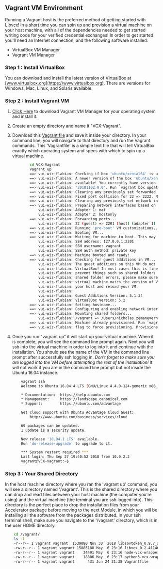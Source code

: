## Vagrant VM Environment

Running a Vagrant host is the preferred method of getting started with Libvcx! In a short time you can spin up and provision a virtual machine on your host machine, with all of the dependencies needed to get started writing code for your verified credential exchanges! In order to get started you'll need an Internet connection, and the following software installed:

* VirtualBox VM Manager
* Vagrant VM Manager

### Step 1 : Install VirtualBox

You can download and install the latest version of VirtualBox at [www.virtualbox.org](https://www.virtualbox.org). There are versions for Windows, Mac, Linux, and Solaris available.

### Step 2 : Install Vagrant VM

1. [Click Here](https://www.vagrantup.com/downloads.html) to download Vagrant VM Manager for your operating system and install it.

2. Create an empty directory and name it "VCX-Vagrant".

3. Download this [Vagrant file](/portal/training/install-and-provision-libvcx/resources/Vagrantfile) and save it inside your directory. In your command line, you will navigate to that directory and run the Vagrant commands. This 'Vagrantfile' is a simple text file that will tell VirtualBox exactly which operating system and specs with which to spin up a virtual machine.

    ```bash
            cd VCX-Vagrant
            vagrant up
            ==> vui-wiz-flabian: Checking if box 'ubuntu/xenial64' is up to date...
            ==> vui-wiz-flabian: A newer version of the box 'ubuntu/xenial64' for provider 'virtualbox' is
            ==> vui-wiz-flabian: available! You currently have version '20181030.0.0'. The latest is version
            ==> vui-wiz-flabian: '20181102.0.0'. Run `vagrant box update` to update.
            ==> vui-wiz-flabian: Clearing any previously set forwarded ports...
            ==> vui-wiz-flabian: Fixed port collision for 22 => 2222. Now on port 2201.
            ==> vui-wiz-flabian: Clearing any previously set network interfaces...
            ==> vui-wiz-flabian: Preparing network interfaces based on configuration...
                vui-wiz-flabian: Adapter 1: nat
                vui-wiz-flabian: Adapter 2: hostonly
            ==> vui-wiz-flabian: Forwarding ports...
                vui-wiz-flabian: 22 (guest) => 2201 (host) (adapter 1)
            ==> vui-wiz-flabian: Running 'pre-boot' VM customizations...
            ==> vui-wiz-flabian: Booting VM...
            ==> vui-wiz-flabian: Waiting for machine to boot. This may take a few minutes...
                vui-wiz-flabian: SSH address: 127.0.0.1:2201
                vui-wiz-flabian: SSH username: vagrant
                vui-wiz-flabian: SSH auth method: private key
            ==> vui-wiz-flabian: Machine booted and ready!
            ==> vui-wiz-flabian: Checking for guest additions in VM...
                vui-wiz-flabian: The guest additions on this VM do not match the installed version of
                vui-wiz-flabian: VirtualBox! In most cases this is fine, but in rare cases it can
                vui-wiz-flabian: prevent things such as shared folders from working properly. If you see
                vui-wiz-flabian: shared folder errors, please make sure the guest additions within the
                vui-wiz-flabian: virtual machine match the version of VirtualBox you have installed on
                vui-wiz-flabian: your host and reload your VM.
                vui-wiz-flabian: 
                vui-wiz-flabian: Guest Additions Version: 5.1.34
                vui-wiz-flabian: VirtualBox Version: 5.2
            ==> vui-wiz-flabian: Setting hostname...
            ==> vui-wiz-flabian: Configuring and enabling network interfaces...
            ==> vui-wiz-flabian: Mounting shared folders...
                vui-wiz-flabian: /vagrant => /Users/nicholas.zemanevernym.com/agency-helpers/verityui-wizard-flabian
            ==> vui-wiz-flabian: Machine already provisioned. Run `vagrant provision` or use the `--provision`
            ==> vui-wiz-flabian: flag to force provisioning. Provisioners marked to run always will still run.
    ```
4. Once you run "vagrant up" it will start up your virtual machine. When it is complete, you will see the command line prompt again. Next you will ssh into the virtual machine in order to log into it and continue with the installation. You should see the name of the VM in the command line prompt after successfully ssh logging in. *Don't forget to make sure you are logged into the VM before attempting the rest of the installation!* It will not work if you are in the command line prompt but not inside the Ubuntu 16.04 instance.

    ```bash
        vagrant ssh
        Welcome to Ubuntu 16.04.4 LTS (GNU/Linux 4.4.0-124-generic x86_64)

        * Documentation:  https://help.ubuntu.com
        * Management:     https://landscape.canonical.com
        * Support:        https://ubuntu.com/advantage

        Get cloud support with Ubuntu Advantage Cloud Guest:
            http://www.ubuntu.com/business/services/cloud

        69 packages can be updated.
        1 update is a security update.

        New release '18.04.1 LTS' available.
        Run 'do-release-upgrade' to upgrade to it.

        *** System restart required ***
        Last login: Thu Sep 27 19:40:52 2018 from 10.0.2.2
        vagrant@VCX-Vagrant:~$
    ```

### Step 3 : Your Shared Directory

In the host machine directory where you ran the 'vagrant up' command, you will see a directory named '/vagrant'. This is the shared directory where you can drop and read files between your host machine (the computer you're using) and the virtual machine (the terminal you are ssh logged into). This directory is the perfect place to drop the installation files from your Accelerator package before moving to the next Module, in which you will be installing all the software from the packages distributed. In your ssh terminal shell, make sure you navigate to the '/vagrant' directory, which is in the user HOME directory.

```bash
    cd /vagrant/
    ls -l
    -r--r-- 1 vagrant vagrant  1539080 Nov 30  2018 libsovtoken_0.9.7_amd64.deb
    -rw-r--r-- 1 vagrant vagrant 15885188 May  6 23:16 libvcx_0.2.41140129-e0d1c6e_amd64.deb
    -rw-r--r-- 1 vagrant vagrant    34491 May  6 23:16 node-vcx-wrapper_0.2.41140129-e0d1c6e_amd64.tgz
    -rw-r--r-- 1 vagrant vagrant    18806 May  6 23:17 python3-vcx-wrapper_0.2.41140129.tar.gz
    -rw-r--r-- 1 vagrant vagrant      431 Jun 24 21:38 Vagrantfile
```
